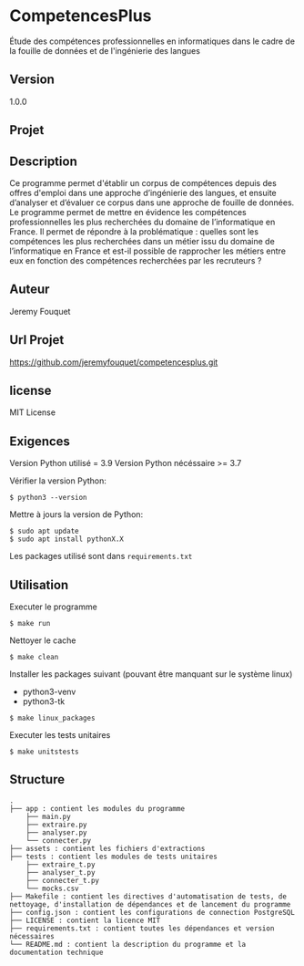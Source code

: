 # CompetencesPlus

Étude des compétences professionnelles en informatiques dans le cadre de la fouille de données et de l'ingénierie des langues

## Version

1.0.0

## Projet

## Description

Ce programme permet d'établir un corpus de compétences depuis des offres d'emploi dans une approche d’ingénierie des langues, et ensuite d’analyser et d’évaluer ce corpus dans une approche de fouille de données. Le programme permet de mettre en évidence les compétences professionnelles les plus recherchées du domaine de l’informatique en France. Il permet de répondre à la problématique : quelles sont les compétences les plus recherchées dans un métier issu du domaine de l’informatique en France et est-il possible de rapprocher les métiers entre eux en fonction des compétences recherchées par les recruteurs ?

## Auteur

Jeremy Fouquet

## Url Projet

https://github.com/jeremyfouquet/competencesplus.git

## license

MIT License

## Exigences

Version Python utilisé = 3.9
Version Python nécéssaire >= 3.7

Vérifier la version Python:
```
$ python3 --version
```

Mettre à jours la version de Python:
```
$ sudo apt update
$ sudo apt install pythonX.X
```

Les packages utilisé sont dans `requirements.txt`

## Utilisation

Executer le programme
```
$ make run
```

Nettoyer le cache
```
$ make clean
```

Installer les packages suivant (pouvant être manquant sur le système linux)
- python3-venv
- python3-tk
```
$ make linux_packages
```

Executer les tests unitaires
```
$ make unitstests
```

## Structure
    .
    ├── app : contient les modules du programme
        ├── main.py
        ├── extraire.py
        ├── analyser.py
        └── connecter.py
    ├── assets : contient les fichiers d'extractions
    ├── tests : contient les modules de tests unitaires
        ├── extraire_t.py
        ├── analyser_t.py
        ├── connecter_t.py
        └── mocks.csv
    ├── Makefile : contient les directives d'automatisation de tests, de nettoyage, d'installation de dépendances et de lancement du programme
    ├── config.json : contient les configurations de connection PostgreSQL
    ├── LICENSE : contient la licence MIT
    ├── requirements.txt : contient toutes les dépendances et version nécessaires
    └── README.md : contient la description du programme et la documentation technique
